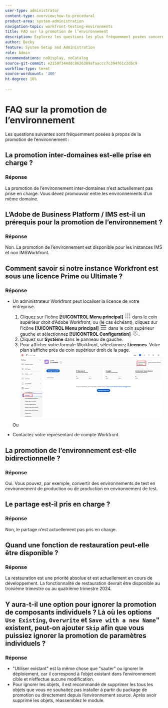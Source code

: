 ```yaml
---
user-type: administrator
content-type: overview;how-to-procedural
product-area: system-administration
navigation-topic: workfront-testing-environments
title: FAQ sur la promotion de l’environnement
description: Explorez les questions les plus fréquemment posées concernant la promotion de l’environnement Workfront.
author: Becky
feature: System Setup and Administration
role: Admin
recommendations: noDisplay, noCatalog
source-git-commit: e2150f344ddc8626389afaaccc7c394f61c2dbc9
workflow-type: tm+mt
source-wordcount: '300'
ht-degree: 16%

---
```


# FAQ sur la promotion de l’environnement

Les questions suivantes sont fréquemment posées à propos de la promotion de l’environnement :

## La promotion inter-domaines est-elle prise en charge ?

### Réponse

La promotion de l’environnement inter-domaines n’est actuellement pas prise en charge. Vous devez promouvoir entre les environnements d’un même domaine.

## L’Adobe de Business Platform / IMS est-il un prérequis pour la promotion de l’environnement ?

### Réponse

Non. La promotion de l’environnement est disponible pour les instances IMS et non IMSWorkfront.

## Comment savoir si notre instance Workfront est sous une licence Prime ou Ultimate ?

### Réponse

* Un administrateur Workfront peut localiser la licence de votre entreprise.

   1. Cliquez sur l’icône **[!UICONTROL Menu principal]** ![Menu principal](/help/_includes/assets/main-menu-icon.png) dans le coin supérieur droit d’Adobe Workfront, ou (le cas échéant), cliquez sur l’icône **[!UICONTROL Menu principal]** ![Menu principal](/help/_includes/assets/main-menu-icon-left-nav.png) dans le coin supérieur gauche et sélectionnez **[!UICONTROL Configuration]** ![icône Configurer](/help/_includes/assets/gear-icon-setup.png).
   1. Cliquez sur **Système** dans le panneau de gauche.
   1. Pour afficher votre formule Workfront, sélectionnez **Licences**.
Votre plan s’affiche près du coin supérieur droit de la page.
      ![](assets/locate-plan.png)

  Ou
* Contactez votre représentant de compte Workfront.

## La promotion de l’environnement est-elle bidirectionnelle ?

### Réponse

Oui. Vous pouvez, par exemple, convertir des environnements de test en environnement de production ou de production en environnement de test.

## Le partage est-il pris en charge ?

### Réponse

Non, le partage n’est actuellement pas pris en charge.

## Quand une fonction de restauration peut-elle être disponible ?

### Réponse

La restauration est une priorité absolue et est actuellement en cours de développement. La fonctionnalité de restauration devrait être disponible au troisième trimestre ou au quatrième trimestre 2024.

## Y aura-t-il une option pour ignorer la promotion de composants individuels ? Là où les options `Use Existing`, `Overwrite` et `Save with a new Name`&quot; existent, peut-on ajouter `Skip` afin que vous puissiez ignorer la promotion de paramètres individuels ?

### Réponse


* &quot;Utiliser existant&quot; est la même chose que &quot;sauter&quot; ou ignorer le déploiement, car il correspond à l’objet existant dans l’environnement cible et n’effectue aucune modification.
* Pour ignorer les objets, il est recommandé de supprimer les
tous les objets que vous ne souhaitez pas installer à partir du package de promotion ou directement depuis l’environnement source. Après avoir supprimé les objets, réassemblez le module.

